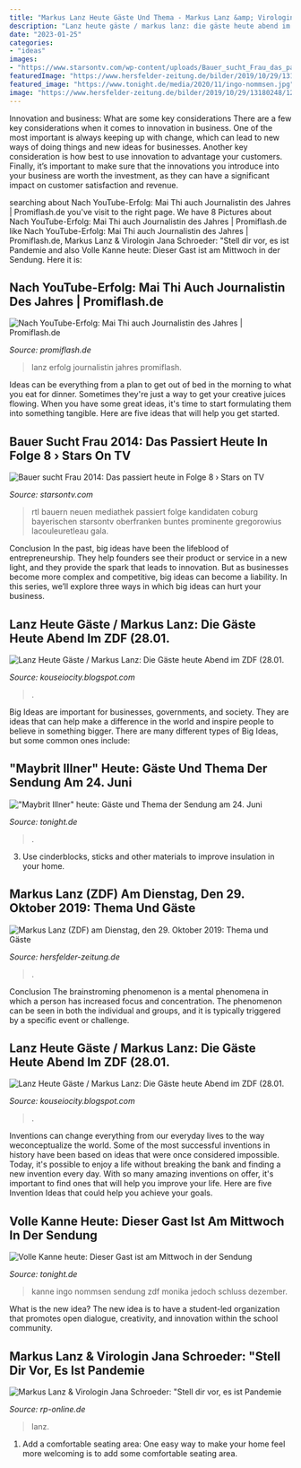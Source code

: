 ```yaml
---
title: "Markus Lanz Heute Gäste Und Thema - Markus Lanz &amp; Virologin Jana Schroeder: &quot;stell Dir Vor, Es Ist Pandemie"
description: "Lanz heute gäste / markus lanz: die gäste heute abend im zdf (28.01."
date: "2023-01-25"
categories:
- "ideas"
images:
- "https://www.starsontv.com/wp-content/uploads/Bauer_sucht_Frau_das_passiert_in_Folge_2_RTL.jpg"
featuredImage: "https://www.hersfelder-zeitung.de/bilder/2019/10/29/13180248/1229185921-markus-lanz-zdf-am-dienstag-29-oktober-2019-thema-und-gaeste-sendung-2xnDTNHPCf8e.jpg"
featured_image: "https://www.tonight.de/media/2020/11/ingo-nommsen.jpg"
image: "https://www.hersfelder-zeitung.de/bilder/2019/10/29/13180248/1229185921-markus-lanz-zdf-am-dienstag-29-oktober-2019-thema-und-gaeste-sendung-2xnDTNHPCf8e.jpg"
---
```



Innovation and business: What are some key considerations
There are a few key considerations when it comes to innovation in business. One of the most important is always keeping up with change, which can lead to new ways of doing things and new ideas for businesses. Another key consideration is how best to use innovation to advantage your customers. Finally, it’s important to make sure that the innovations you introduce into your business are worth the investment, as they can have a significant impact on customer satisfaction and revenue.

	

		
searching about Nach YouTube-Erfolg: Mai Thi auch Journalistin des Jahres | Promiflash.de you've visit to the right page. We have 8 Pictures about Nach YouTube-Erfolg: Mai Thi auch Journalistin des Jahres | Promiflash.de like Nach YouTube-Erfolg: Mai Thi auch Journalistin des Jahres | Promiflash.de, Markus Lanz &amp; Virologin Jana Schroeder: &quot;Stell dir vor, es ist Pandemie and also Volle Kanne heute: Dieser Gast ist am Mittwoch in der Sendung. Here it is:
		
    
## Nach YouTube-Erfolg: Mai Thi Auch Journalistin Des Jahres | Promiflash.de

<img loading=lazy src="https://content2.promiflash.de/article-images/video_480/markus-lanz-schaut-in-die-kamera.jpg" onerror="this.onerror=null;this.src='https://tse3.mm.bing.net/th?id=OIP.kBw914V15SOHbFy42zzx9AHaEK&amp;pid=15.1';" alt="Nach YouTube-Erfolg: Mai Thi auch Journalistin des Jahres | Promiflash.de">

_Source: promiflash.de_

>lanz erfolg journalistin jahres promiflash. 

	

Ideas can be everything from a plan to get out of bed in the morning to what you eat for dinner. Sometimes they're just a way to get your creative juices flowing. When you have some great ideas, it's time to start formulating them into something tangible. Here are five ideas that will help you get started.

    
## Bauer Sucht Frau 2014: Das Passiert Heute In Folge 8 › Stars On TV

<img loading=lazy src="https://www.starsontv.com/wp-content/uploads/Bauer_sucht_Frau_das_passiert_in_Folge_2_RTL.jpg" onerror="this.onerror=null;this.src='https://tse2.mm.bing.net/th?id=OIP.xvuXttAjWTkNGBH2NhAv4QHaEp&amp;pid=15.1';" alt="Bauer sucht Frau 2014: Das passiert heute in Folge 8 › Stars on TV">

_Source: starsontv.com_

>rtl bauern neuen mediathek passiert folge kandidaten coburg bayerischen starsontv oberfranken buntes prominente gregorowius lacouleuretleau gala. 

	

Conclusion
In the past, big ideas have been the lifeblood of entrepreneurship. They help founders see their product or service in a new light, and they provide the spark that leads to innovation. But as businesses become more complex and competitive, big ideas can become a liability. In this series, we’ll explore three ways in which big ideas can hurt your business.

    
## Lanz Heute Gäste / Markus Lanz: Die Gäste Heute Abend Im ZDF (28.01.

<img loading=lazy src="https://www.tonight.de/media/2020/06/csm_lanz_markus_Alexander_Babic_2012_c133ac5ccb.jpg" onerror="this.onerror=null;this.src='https://tse3.mm.bing.net/th?id=OIP.yEQ52MZB8ziRvXxBQNp-PgHaE8&amp;pid=15.1';" alt="Lanz Heute Gäste / Markus Lanz: Die Gäste heute Abend im ZDF (28.01.">

_Source: kouseiocity.blogspot.com_

>. 

	

Big Ideas are important for businesses, governments, and society. They are ideas that can help make a difference in the world and inspire people to believe in something bigger. There are many different types of Big Ideas, but some common ones include: 

    
## &quot;Maybrit Illner&quot; Heute: Gäste Und Thema Der Sendung Am 24. Juni

<img loading=lazy src="https://www.tonight.de/media/2020/05/Maybrit-Illner.jpg" onerror="this.onerror=null;this.src='https://tse3.mm.bing.net/th?id=OIP.ZtZdRaniiI4DHoznOgNZWQHaEH&amp;pid=15.1';" alt="&quot;Maybrit Illner&quot; heute: Gäste und Thema der Sendung am 24. Juni">

_Source: tonight.de_

>. 

	

3. Use cinderblocks, sticks and other materials to improve insulation in your home.

    
## Markus Lanz (ZDF) Am Dienstag, Den 29. Oktober 2019: Thema Und Gäste

<img loading=lazy src="https://www.hersfelder-zeitung.de/bilder/2019/10/29/13180248/1229185921-markus-lanz-zdf-am-dienstag-29-oktober-2019-thema-und-gaeste-sendung-2xnDTNHPCf8e.jpg" onerror="this.onerror=null;this.src='https://tse4.mm.bing.net/th?id=OIP.gJRQdzIwiDeZthIGyFjMmAHaEK&amp;pid=15.1';" alt="Markus Lanz (ZDF) am Dienstag, den 29. Oktober 2019: Thema und Gäste">

_Source: hersfelder-zeitung.de_

>. 

	

Conclusion
The brainstroming phenomenon is a mental phenomena in which a person has increased focus and concentration. The phenomenon can be seen in both the individual and groups, and it is typically triggered by a specific event or challenge.

    
## Lanz Heute Gäste / Markus Lanz: Die Gäste Heute Abend Im ZDF (28.01.

<img loading=lazy src="https://p5.focus.de/img/fotos/origs4129536/6608512233-w630-h472-o-q75-p5/urn-newsml-dpa-com-20090101-140912-99-06900-large-4-3.jpg" onerror="this.onerror=null;this.src='https://tse3.mm.bing.net/th?id=OIP.z3IJKyuFwSw3gdPrY2Q16QHaFj&amp;pid=15.1';" alt="Lanz Heute Gäste / Markus Lanz: Die Gäste heute Abend im ZDF (28.01.">

_Source: kouseiocity.blogspot.com_

>. 

	

Inventions can change everything from our everyday lives to the way weconceptualize the world. Some of the most successful inventions in history have been based on ideas that were once considered impossible. Today, it's possible to enjoy a life without breaking the bank and finding a new invention every day. With so many amazing inventions on offer, it's important to find ones that will help you improve your life. Here are five Invention Ideas that could help you achieve your goals.

    
## Volle Kanne Heute: Dieser Gast Ist Am Mittwoch In Der Sendung

<img loading=lazy src="https://www.tonight.de/media/2020/11/ingo-nommsen.jpg" onerror="this.onerror=null;this.src='https://tse3.mm.bing.net/th?id=OIP.IVLshQO8VkvmOo8ONtCwAgHaDt&amp;pid=15.1';" alt="Volle Kanne heute: Dieser Gast ist am Mittwoch in der Sendung">

_Source: tonight.de_

>kanne ingo nommsen sendung zdf monika jedoch schluss dezember. 

	

What is the new idea?
The new idea is to have a student-led organization that promotes open dialogue, creativity, and innovation within the school community.

    
## Markus Lanz &amp; Virologin Jana Schroeder: &quot;Stell Dir Vor, Es Ist Pandemie

<img loading=lazy src="https://rp-online.de/imgs/32/9/8/3/4/3/9/3/7/tok_6665dec6e0ed27008c9648fec1c30123/w1200_h630_x997_y397_Lanz_2021-01-19-f6d8278d34009cb1.jpg" onerror="this.onerror=null;this.src='https://tse2.mm.bing.net/th?id=OIP.wbPgrmKG3wTqyQDSpiFOJgHaD4&amp;pid=15.1';" alt="Markus Lanz &amp; Virologin Jana Schroeder: &quot;Stell dir vor, es ist Pandemie">

_Source: rp-online.de_

>lanz. 

	

1. Add a comfortable seating area: One easy way to make your home feel more welcoming is to add some comfortable seating area.

